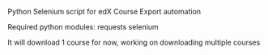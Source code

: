 Python Selenium script for edX Course Export automation

Required python modules:
requests
selenium

It will download 1 course for now, working on downloading multiple courses
